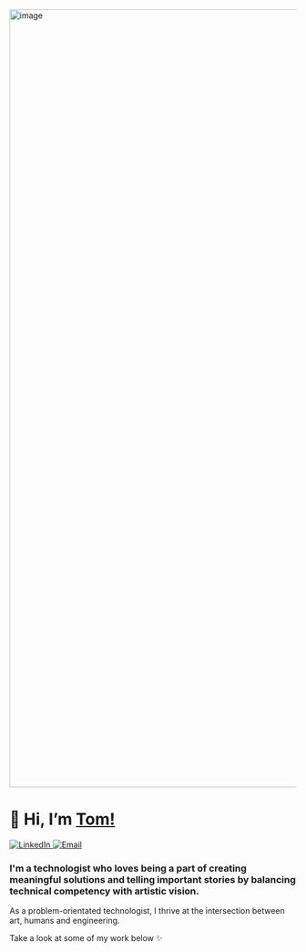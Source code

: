 <img width="1365" alt="image" src="https://github.com/user-attachments/assets/d7564bff-9718-4ba3-af2d-3eff6bfca74c" />

<h1>👋 Hi, I’m <a href="ttps://github.com/TomRadford/">Tom!<a/> </h1>
<div> 
<a href="https://www.linkedin.com/in/tom-radford-21699b153/">
<img src="https://img.shields.io/badge/linkedin-%230077B5.svg?style=for-the-badge&logo=linkedin&logoColor=white" alt="LinkedIn" />
</a>
<a href="mailto:tom@theradford.com">
<img src="https://img.shields.io/badge/Gmail-D14836?style=for-the-badge&logo=gmail&logoColor=white" alt="Email" />
</a>
</div>

<h3>I'm a technologist who loves being a part of creating meaningful solutions and telling important stories by balancing technical competency with artistic vision.</h3>


<p>As a problem-orientated technologist, I thrive at the intersection between art, humans and engineering.</p>


<p>Take a look at some of my work below ✨</p>

<!--
<div>
<img src="https://img.shields.io/badge/javascript-%23323330.svg?style=for-the-badge&logo=javascript&logoColor=%23F7DF1E" alt="Javascript" />
<img src="https://img.shields.io/badge/typescript-%23007ACC.svg?style=for-the-badge&logo=typescript&logoColor=white" alt="Typescript" />
<img src="https://img.shields.io/badge/tailwindcss-%2338B2AC.svg?style=for-the-badge&logo=tailwind-css&logoColor=white" alt="TailwindCSS" />
<img src="https://img.shields.io/badge/figma-%23F24E1E.svg?style=for-the-badge&logo=figma&logoColor=white" alt="Figma" />
<img src="https://img.shields.io/badge/react-%2320232a.svg?style=for-the-badge&logo=react&logoColor=%2361DAFB" alt="React" />
<img src="https://img.shields.io/badge/redux-%23593d88.svg?style=for-the-badge&logo=redux&logoColor=white" alt="Redux" />
<img src="https://img.shields.io/badge/Next-black?style=for-the-badge&logo=next.js&logoColor=white" alt="Next.js" />
  <img src="https://img.shields.io/badge/svelte-%23f1413d.svg?style=for-the-badge&logo=svelte&logoColor=white" alt="Svelte" />
<img src="https://img.shields.io/badge/MongoDB-%234ea94b.svg?style=for-the-badge&logo=mongodb&logoColor=white" alt="MongoDB" />
<img src="https://img.shields.io/badge/express.js-%23404d59.svg?style=for-the-badge&logo=express&logoColor=%2361DAFB" alt="Express.js" />
<img src="https://img.shields.io/badge/-GraphQL-E10098?style=for-the-badge&logo=graphql&logoColor=white" alt="GraphQL" />
<img src="https://img.shields.io/badge/-ApolloGraphQL-311C87?style=for-the-badge&logo=apollo-graphql" alt="Apollo GraphQL" />
<img src="https://img.shields.io/badge/-jest-%23C21325?style=for-the-badge&logo=jest&logoColor=white" alt="Jest" />
<img src="https://img.shields.io/badge/-cypress-%23E5E5E5?style=for-the-badge&logo=cypress&logoColor=058a5e" alt="Cypress" />
<img src="https://img.shields.io/badge/node.js-6DA55F?style=for-the-badge&logo=node.js&logoColor=white" alt="Node.js" />
<img src="https://img.shields.io/badge/nginx-%23009639.svg?style=for-the-badge&logo=nginx&logoColor=white" alt="Nginx" />
<img src="https://img.shields.io/badge/Linux-FCC624?style=for-the-badge&logo=linux&logoColor=black" alt="Linux" />
</div>

<br />

<p align="center">
  <img src="https://github-readme-stats-git-masterrstaa-rickstaa.vercel.app/api?username=tomradford&theme=dark&show_icons=true" alt="Tom Radford's GitHub statistics" />
</p>
-->
